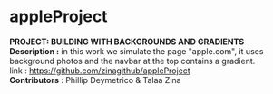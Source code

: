 # appleProject
**__PROJECT__:   BUILDING WITH BACKGROUNDS AND GRADIENTS**  
**Description :** in this work we simulate the page "apple.com",  it uses background photos  and the navbar at the top contains a gradient.   
link : https://github.com/zinagithub/appleProject   
__Contributors__ :
               Phillip Deymetrico  & Talaa Zina  
